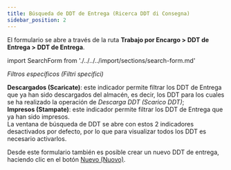 ```yaml
---
title: Búsqueda de DDT de Entrega (Ricerca DDT di Consegna)
sidebar_position: 2
---
```


El formulario se abre a través de la ruta **Trabajo por Encargo > DDT de Entrega > DDT de Entrega**.

import SearchForm from './../../../import/sections/search-form.md'

<SearchForm />

*Filtros específicos (Filtri specifici)*

**Descargados (Scaricate)**: este indicador permite filtrar los DDT de Entrega que ya han sido descargados del almacén, es decir, los DDT para los cuales se ha realizado la operación de *Descarga DDT (Scarico DDT)*;  
**Impresos (Stampate)**: este indicador permite filtrar los DDT de Entrega que ya han sido impresos.  
La ventana de búsqueda de DDT se abre con estos 2 indicadores desactivados por defecto, por lo que para visualizar todos los DDT es necesario activarlos.

Desde este formulario también es posible crear un nuevo DDT de entrega, haciendo clic en el botón [Nuevo (Nuovo)](/docs/subcontractor/delivery-note/insert-delivery-note/new-delivery-note).